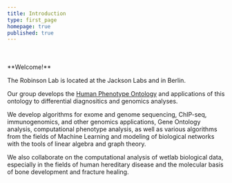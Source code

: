 ```yaml
---
title: Introduction
type: first_page
homepage: true
published: true
---
```


<br/>
<br/>
**Welcome!**

The Robinson Lab is located at the Jackson Labs and in Berlin. 

Our group develops the <a href="http:///www.human-phenotype-ontology.org" target="_new2">Human Phenotype Ontology</a> and applications of this ontology to differential diagnositics and genomics analyses. 

We develop algorithms for exome and genome sequencing, ChIP-seq, immunogenomics, and other genomics applications, Gene Ontology analysis,
computational phenotype analysis, as well as various algorithms from the fields of Machine 
Learning and modeling of biological networks with the tools of linear 
algebra and graph theory. 

We also collaborate on the computational analysis of wetlab biological data, especially in the fields of human hereditary disease and the molecular basis of bone development and fracture healing. 

